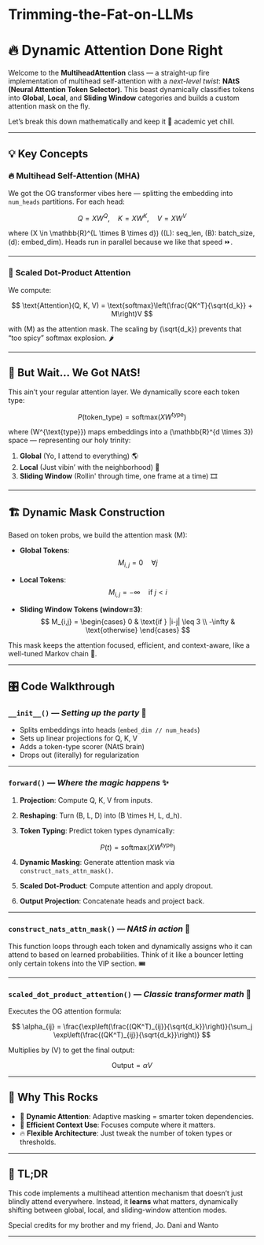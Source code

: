 # Trimming-the-Fat-on-LLMs

# 🔥 **Dynamic Attention Done Right**

Welcome to the **MultiheadAttention** class — a straight-up fire implementation of multihead self-attention with a *next-level twist*: **NAtS (Neural Attention Token Selector)**.
This beast dynamically classifies tokens into **Global**, **Local**, and **Sliding Window** categories and builds a custom attention mask on the fly.

Let’s break this down mathematically and keep it 💯 academic yet chill.

---

## 💡 **Key Concepts**

### 🔥 Multihead Self-Attention (MHA)
We got the OG transformer vibes here — splitting the embedding into `num_heads` partitions. For each head:

$$
Q = XW^Q, \quad K = XW^K, \quad V = XW^V
$$

where \(X \in \mathbb{R}^{L \times B \times d}\) (\(L\): seq_len, \(B\): batch_size, \(d\): embed_dim).
Heads run in parallel because we like that speed ⏩.

---

### 🧠 **Scaled Dot-Product Attention**
We compute:

$$
\text{Attention}(Q, K, V) = \text{softmax}\left(\frac{QK^T}{\sqrt{d_k}} + M\right)V
$$

with \(M\) as the attention mask. The scaling by \(\sqrt{d_k}\) prevents that “too spicy” softmax explosion. 🌶️

---

## 🚀 **But Wait... We Got NAtS!**
This ain’t your regular attention layer. We dynamically score each token type:

$$
P(\text{token\_type}) = \text{softmax}(XW^{\text{type}})
$$

where \(W^{\text{type}}\) maps embeddings into a \(\mathbb{R}^{d \times 3}\) space — representing our holy trinity:
1. **Global** (Yo, I attend to everything) 🌎
2. **Local** (Just vibin’ with the neighborhood) 🏡
3. **Sliding Window** (Rollin' through time, one frame at a time) 🎞️

---

## 🏗️ **Dynamic Mask Construction**
Based on token probs, we build the attention mask \(M\):

- **Global Tokens**:
  $$
  M_{i,j} = 0 \quad \forall j
  $$

- **Local Tokens**:
  $$
  M_{i,j} = -\infty \quad \text{if } j < i
  $$

- **Sliding Window Tokens (window=3)**:
  $$
  M_{i,j} =
  \begin{cases}
  0 & \text{if } |i-j| \leq 3 \\
  -\infty & \text{otherwise}
  \end{cases}
  $$

This mask keeps the attention focused, efficient, and context-aware, like a well-tuned Markov chain 🔗.

---

## 🎛️ **Code Walkthrough**

### `__init__()` — *Setting up the party* 🎉
- Splits embeddings into heads (`embed_dim // num_heads`)
- Sets up linear projections for Q, K, V
- Adds a token-type scorer (NAtS brain)
- Drops out (literally) for regularization

---

### `forward()` — *Where the magic happens* ✨
1. **Projection**: Compute Q, K, V from inputs.
2. **Reshaping**: Turn \(B, L, D\) into \(B \times H, L, d_h\).
3. **Token Typing**: Predict token types dynamically:

   $$
   P(t) = \text{softmax}(XW^{\text{type}})
   $$

4. **Dynamic Masking**: Generate attention mask via `construct_nats_attn_mask()`.
5. **Scaled Dot-Product**: Compute attention and apply dropout.
6. **Output Projection**: Concatenate heads and project back.

---

### `construct_nats_attn_mask()` — *NAtS in action* 🧩
This function loops through each token and dynamically assigns who it can attend to based on learned probabilities. Think of it like a bouncer letting only certain tokens into the VIP section. 🎟️

---

### `scaled_dot_product_attention()` — *Classic transformer math* 🧮
Executes the OG attention formula:

$$
\alpha_{ij} = \frac{\exp\left(\frac{(QK^T)_{ij}}{\sqrt{d_k}}\right)}{\sum_j \exp\left(\frac{(QK^T)_{ij}}{\sqrt{d_k}}\right)}
$$

Multiplies by \(V\) to get the final output:

$$
\text{Output} = \alpha V
$$

---

## 🏃 **Why This Rocks**
- 🧠 **Dynamic Attention**: Adaptive masking = smarter token dependencies.
- 🚀 **Efficient Context Use**: Focuses compute where it matters.
- 🔥 **Flexible Architecture**: Just tweak the number of token types or thresholds.

---

## 🎯 **TL;DR**
This code implements a multihead attention mechanism that doesn’t just blindly attend everywhere. Instead, it **learns** what matters, dynamically shifting between global, local, and sliding-window attention modes.

Special credits for my brother and my friend, Jo. Dani and Wanto

---
